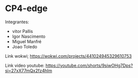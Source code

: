 # CP4-edge

Integrantes: 

* vitor Pallis 
* Igor Nascimento 
* Miguel Manfré 
* Joao Toledo 

Link wokwi; 
https://wokwi.com/projects/441024945329610753

Link video youtube: 
https://youtube.com/shorts/9siwOHg7Dps?si=27xX77mQx2fz4hIm